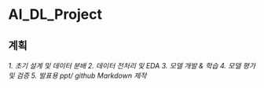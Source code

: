# AI_DL_Project

## 계획
*1. 초기 설계 및 데이터 분배*
*2. 데이터 전처리 및 EDA*
*3. 모델 개발 & 학습*
*4. 모델 평가 및 검증*
*5. 발표용 ppt/ github Markdown 제작*
